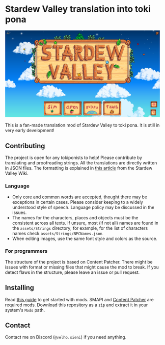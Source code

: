 # Stardew Valley translation into toki pona

![](screenshot.png)

This is a fan-made translation mod of Stardew Valley to toki pona. It is still in very early development!

## Contributing

The project is open for any tokiponists to help! Please contribute by translating and proofreading strings. All the translations are directly written in JSON files. The formatting is explained in [this article](https://stardewvalleywiki.com/Modding:Dialogue) from the Stardew Valley Wiki.

### Language

* Only [core and common words](https://sona.pona.la/wiki/Usage_categories) are accepted, thought there may be exceptions in certain cases. Please consider keeping to a widely understood style of speech. Language policy may be discussed in the issues.
* The names for the characters, places and objects must be the consistent across all texts. If unsure, most (if not all) names are found in the `assets/Strings` directory; for example, for the list of characters names check `assets/Strings/NPCNames.json`.
* When editing images, use the same font style and colors as the source.

### For programmers

The structure of the project is based on Content Patcher. There might be issues with format or missing files that might cause the mod to break. If you detect flaws in the structure, please leave an issue or pull request.

## Installing

Read [this guide](https://www.stardewvalleywiki.com/Modding:Player_Guide/Getting_Started) to get started with mods. SMAPI and [Content Patcher](https://www.nexusmods.com/stardewvalley/mods/1915) are required mods. Download this repository as a `zip` and extract it in your system's `Mods` path.

## Contact

Contact me on Discord (`@velho.sieni`) if you need anything.
